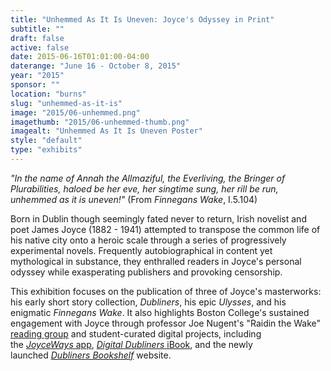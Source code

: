 ```yaml
---
title: "Unhemmed As It Is Uneven: Joyce's Odyssey in Print"
subtitle: ""
draft: false
active: false
date: 2015-06-16T01:01:00-04:00
daterange: "June 16 - October 8, 2015"
year: "2015"
sponsor: ""
location: "burns"
slug: "unhemmed-as-it-is"
image: "2015/06-unhemmed.png"
imagethumb: "2015/06-unhemmed-thumb.png"
imagealt: "Unhemmed As It Is Uneven Poster"
style: "default"
type: "exhibits"
---
```


<p><em>&quot;In the name of Annah the Allmaziful, the Everliving, the Bringer of Plurabilities, haloed be her eve, her singtime sung, her rill be run,   unhemmed as it is uneven!&quot;</em> (From <em>Finnegans Wake</em>, I.5.104)</p>
<p>Born in Dublin though seemingly fated never to return, Irish novelist   and poet James Joyce (1882 - 1941) attempted to transpose the common   life of his native city onto a heroic scale through a series of   progressively experimental novels. Frequently autobiographical in   content yet mythological in substance, they enthralled readers in   Joyce's personal odyssey while exasperating publishers and provoking   censorship.</p>
<p>This exhibition focuses on the publication of three of Joyce's masterworks: his early short story collection, <em>Dubliners</em>, his epic <em>Ulysses</em>, and his enigmatic <em>Finnegans Wake</em>. It also highlights Boston College's sustained engagement with Joyce through professor Joe Nugent's &quot;Raidin the Wake&quot; <a href="http://bcm.bc.edu/issues/fall_2006/linden_lane/raidin-the-wake.html">reading group</a> and student-curated digital projects, including the <a href="https://itunes.apple.com/us/app/joyceways/id534524278?mt=8&amp;ign-mpt=uo%3D4"><em>JoyceWays</em> app</a>, <a href="http://digitaldubliners.com/"><em>Digital Dubliners</em> iBook</a>, and the newly launched <em><a href="http://104.236.79.205/">Dubliners Bookshelf</a></em> website.</p>
<!--

Active:
    Yes (will appear on Exhibit's homepage)
    No (will not appear on Exhibit's homepage, but will appear in archives)

Gallery locations: 
    Burns Library (burns)
    Theology and Ministry Library (tml)
    O'Neill Level One (lvl1)
    O'Neill Level Three (lvl3)
    O'Neill Reading Room (reading)
    O'Neill Reading Room Back Wall (backwall)
    O'Neill Lobby (lobby)
    History Dept, Stokes Hall (stokes)
    Bapst Exhibits (bapsts)
    Archived Bapst Exhibits (bapstsarchive)
  
Need spaces for:

  Virtual Exhibits (virtual)
  Tip O'Neill (tiponeill)

Style:
    Poster on left, text on right (default)
    Poster on right, text on left (right)
    Poster large, centered above text (middle_top)
    Poster large, centered below text (middle_down)

-->

